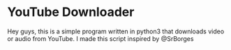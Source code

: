 # YouTube Downloader

Hey guys, this is a simple program written in python3 that downloads video or audio from YouTube. I made this script inspired by @SrBorges
